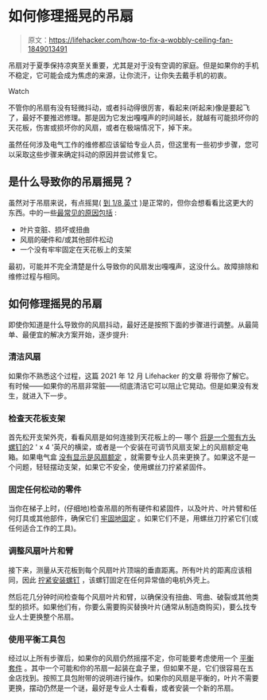 # 如何修理摇晃的吊扇

> 原文：<https://lifehacker.com/how-to-fix-a-wobbly-ceiling-fan-1849013491>

吊扇对于夏季保持凉爽至关重要，尤其是对于没有空调的家庭。但是如果你的手机不稳定，它可能会成为焦虑的来源，让你流汗，让你失去戴手机的初衷。

Watch

不管你的吊扇有没有轻微抖动，或者抖动得很厉害，看起来(听起来)像是要起飞了，最好不要推迟修理。那是因为它发出嘎嘎声的时间越长，就越有可能损坏你的天花板，伤害或损坏你的风扇，或者在极端情况下，掉下来。

虽然任何涉及电气工作的维修都应该留给专业人员，但这里有一些初步步骤，您可以采取这些步骤来确定抖动的原因并尝试修复它。

## 是什么导致你的吊扇摇晃？

虽然对于吊扇来说，有点摇晃( [到 1/8 英寸](https://www.homedepot.com/c/ah/how-to-balance-a-ceiling-fan/9ba683603be9fa5395fab90decacea4) )是正常的，但你会想看看比这更大的东西。中的一些[最常见的原因包括](https://www.bhg.com/home-improvement/advice/maintenance-repair/how-to-balance-ceiling-fan/) :

*   叶片变脏、损坏或扭曲
*   风扇的硬件和/或其他部件松动
*   一个没有牢牢固定在天花板上的支架

最初，可能并不完全清楚是什么导致你的风扇发出嘎嘎声，这没什么。故障排除和维修过程与相同。

## 如何修理摇晃的吊扇

即使你知道是什么导致你的风扇抖动，最好还是按照下面的步骤进行调整。从最简单、最便宜的解决方案开始，逐步提升:

### 清洁风扇

如果你不熟悉这个过程，这篇 2021 年 12 月 Lifehacker 的文章 将带你了解它。有时候——如果你的吊扇非常脏——彻底清洁它可以阻止它晃动。但是如果没有发生，就进入下一步。

### 检查天花板支架

首先松开支架外壳，看看风扇是如何连接到天花板上的— 哪个 [将是一个带有方头螺钉的](https://www.homedepot.com/c/ah/how-to-balance-a-ceiling-fan/9ba683603be9fa5395fab90decacea4)2 ' x 4 '英尺的横梁，或者是一个安装在可调节风扇支架上的风扇额定电箱。如果电气盒 [没有显示是风扇额定](https://www.bhg.com/home-improvement/advice/maintenance-repair/how-to-balance-ceiling-fan/) ，就需要专业人员来更换了。如果这不是一个问题，轻轻摆动支架，如果它不安全，使用螺丝刀拧紧紧固件。

### 固定任何松动的零件

当你在梯子上时，(仔细地)检查吊扇的所有硬件和紧固件，以及叶片、叶片臂和任何灯具或其他部件，确保它们 [牢固地固定](https://www.bhg.com/home-improvement/advice/maintenance-repair/how-to-balance-ceiling-fan/) 。如果它们不是，用螺丝刀拧紧它们(或任何适合工作的工具)。

### 调整风扇叶片和臂

接下来，测量从天花板到每个风扇叶片顶端的垂直距离。所有叶片的距离应该相同，因此 [拧紧安装螺钉](https://www.homedepot.com/c/ah/how-to-balance-a-ceiling-fan/9ba683603be9fa5395fab90decacea4) ，该螺钉固定在任何异常值的电机外壳上。

然后花几分钟时间检查每个风扇叶片和臂，以确保没有扭曲、弯曲、破裂或其他类型的损坏。如果他们有，你要么需要购买替换叶片(通常从制造商购买)，要么找专业人士更换整个吊扇。

### 使用平衡工具包

经过以上所有步骤后，如果你的风扇仍然摇摆不定，你可能要考虑使用一个 [平衡套件](https://www.homedepot.com/c/ah/how-to-balance-a-ceiling-fan/9ba683603be9fa5395fab90decacea4) 。其中一个可能和你的吊扇一起装在盒子里，但如果不是，它们很容易在五金店找到。按照工具包附带的说明进行操作。如果你的风扇是平衡的，叶片不需要更换，摆动仍然是一个谜，最好是专业人士看看，或者安装一个新的吊扇。
